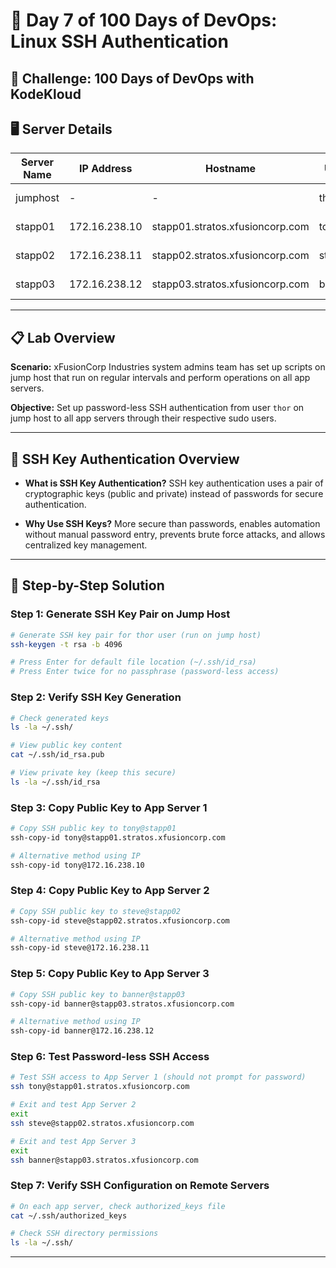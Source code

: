 # 🚀 Day 7 of 100 Days of DevOps: Linux SSH Authentication

## 🎯 Challenge: 100 Days of DevOps with KodeKloud

## 🖥️ Server Details
| Server Name | IP Address | Hostname | User | Purpose |
|-------------|------------|----------|------|---------|
| jumphost | - | - | thor | Jump Server |
| stapp01 | 172.16.238.10 | stapp01.stratos.xfusioncorp.com | tony | Nautilus App 1 |
| stapp02 | 172.16.238.11 | stapp02.stratos.xfusioncorp.com | steve | Nautilus App 2 |
| stapp03 | 172.16.238.12 | stapp03.stratos.xfusioncorp.com | banner | Nautilus App 3 |

---

## 📋 Lab Overview
**Scenario:** xFusionCorp Industries system admins team has set up scripts on jump host that run on regular intervals and perform operations on all app servers.

**Objective:** Set up password-less SSH authentication from user `thor` on jump host to all app servers through their respective sudo users.

---

## 🔹 SSH Key Authentication Overview

* **What is SSH Key Authentication?**
  SSH key authentication uses a pair of cryptographic keys (public and private) instead of passwords for secure authentication.

* **Why Use SSH Keys?**
  More secure than passwords, enables automation without manual password entry, prevents brute force attacks, and allows centralized key management.

---

## 🔧 Step-by-Step Solution

### Step 1: Generate SSH Key Pair on Jump Host
```bash
# Generate SSH key pair for thor user (run on jump host)
ssh-keygen -t rsa -b 4096

# Press Enter for default file location (~/.ssh/id_rsa)
# Press Enter twice for no passphrase (password-less access)
```

### Step 2: Verify SSH Key Generation
```bash
# Check generated keys
ls -la ~/.ssh/

# View public key content
cat ~/.ssh/id_rsa.pub

# View private key (keep this secure)
ls -la ~/.ssh/id_rsa
```

### Step 3: Copy Public Key to App Server 1
```bash
# Copy SSH public key to tony@stapp01
ssh-copy-id tony@stapp01.stratos.xfusioncorp.com

# Alternative method using IP
ssh-copy-id tony@172.16.238.10
```

### Step 4: Copy Public Key to App Server 2
```bash
# Copy SSH public key to steve@stapp02
ssh-copy-id steve@stapp02.stratos.xfusioncorp.com

# Alternative method using IP
ssh-copy-id steve@172.16.238.11
```

### Step 5: Copy Public Key to App Server 3
```bash
# Copy SSH public key to banner@stapp03
ssh-copy-id banner@stapp03.stratos.xfusioncorp.com

# Alternative method using IP
ssh-copy-id banner@172.16.238.12
```

### Step 6: Test Password-less SSH Access
```bash
# Test SSH access to App Server 1 (should not prompt for password)
ssh tony@stapp01.stratos.xfusioncorp.com

# Exit and test App Server 2
exit
ssh steve@stapp02.stratos.xfusioncorp.com

# Exit and test App Server 3
exit
ssh banner@stapp03.stratos.xfusioncorp.com
```

### Step 7: Verify SSH Configuration on Remote Servers
```bash
# On each app server, check authorized_keys file
cat ~/.ssh/authorized_keys

# Check SSH directory permissions
ls -la ~/.ssh/
```

---
